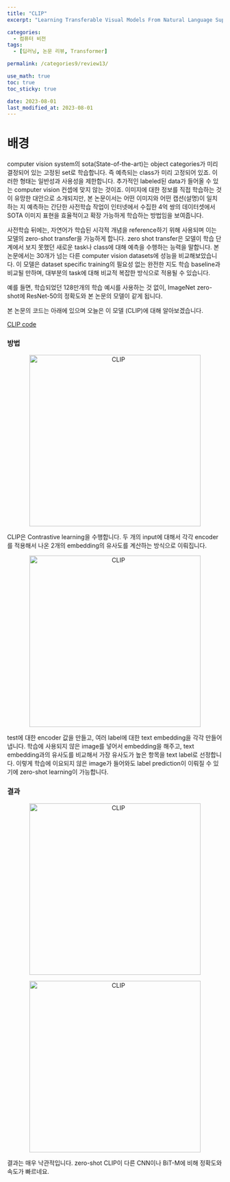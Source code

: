 ```yaml
---
title: "CLIP"
excerpt: "Learning Transferable Visual Models From Natural Language Supervision 리뷰"

categories:
  - 컴퓨터 비전
tags:
  - [딥러닝, 논문 리뷰, Transformer]

permalink: /categories9/review13/

use_math: true
toc: true
toc_sticky: true

date: 2023-08-01
last_modified_at: 2023-08-01
---
```


# 배경

computer vision system의 sota(State-of-the-art)는 object categories가 미리 결정되어 있는 고정된 set로 학습합니다. 즉 예측되는 class가 미리 고정되어 있죠. 이러한 형태는 일반성과 사용성을 제한합니다. 추가적인 labeled된 data가 들어올 수 있는 computer vision 컨셉에 맞지 않는 것이죠. 이미지에 대한 정보를 직접 학습하는 것이 유망한 대안으로 소개되지만, 본 논문이서는 어떤 이미지와 어떤 캡션(설명)이 일치하는 지 예측하는 간단한 사전학습 작업이 인터넷에서 수집한 4억 쌍의 데이터셋에서 SOTA 이미지 표현을 효율적이고 확장 가능하게 학습하는 방법임을 보여줍니다. 

사전학습 뒤에는, 자연어가 학습된 시각적 개념을 reference하기 위해 사용되며 이는 모델의 zero-shot transfer을 가능하게 합니다. zero shot transfer은 모델이 학습 단계에서 보지 못했던 새로운 task나 class에 대해 예측을 수행하는 능력을 말합니다. 본 논문에서는 30개가 넘는 다른 computer vision datasets에 성능을 비교해보았습니다. 이 모델은 dataset specific training의 필요성 없는 완전한 지도 학습 baseline과 비교될 만하며, 대부분의 task에 대해 비교적 복잡한 방식으로 적용될 수 있습니다. 

예를 들면, 학습되었던 128만개의 학습 예시를 사용하는 것 없이, ImageNet zero-shot에 ResNet-50의 정확도와 본 논문의 모델이 같게 됩니다. 

본 논문의 코드는 아래에 있으며 오늘은 이 모델 (CLIP)에 대해 알아보겠습니다.

[CLIP code](https://github.com/OpenAI/CLIP)

### 방법

<p align="center"><img src="../../assets/images/080103.png" width="400px" height="400px" title="CLIP" alt="CLIP" ><img></p>

CLIP은 Contrastive learning을 수행합니다. 두 개의 input에 대해서 각각 encoder를 적용해서 나온 2개의 embedding의 유사도를 계산하는 방식으로 이뤄집니다. 

<p align="center"><img src="../../assets/images/080104.png" width="400px" height="400px" title="CLIP" alt="CLIP" ><img></p>

test에 대한 encoder 값을 만들고, 여러 label에 대한 text embedding을 각각 만들어냅니다. 학습에 사용되지 않은 image를 넣어서 embedding을 해주고, text embedding과의 유사도를 비교해서 가장 유사도가 높은 항목을 text label로 선정합니다. 이렇게 학습에 이요되지 않은 image가 들어와도 label prediction이 이뤄질 수 있기에 zero-shot learning이 가능합니다.

### 결과

<p align="center"><img src="../../assets/images/080105.png" width="400px" height="400px" title="CLIP" alt="CLIP" ><img></p>

<p align="center"><img src="../../assets/images/080106.png" width="400px" height="400px" title="CLIP" alt="CLIP" ><img></p>

결과는 매우 낙관적입니다. zero-shot CLIP이 다른 CNN이나 BiT-M에 비해 정확도와 속도가 빠르네요. 